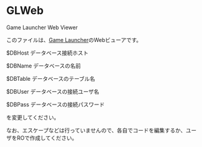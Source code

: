 # GLWeb
Game Launcher Web Viewer

このファイルは、[Game Launcher](https://github.com/dekotan24/glc_cs/)のWebビューアです。


$DBHost データベース接続ホスト

$DBName データベースの名前

$DBTable  データベースのテーブル名

$DBUser データベースの接続ユーザ名

$DBPass データベースの接続パスワード

を変更してください。


なお、エスケープなどは行っていませんので、各自でコードを編集するか、ユーザをROで作成してください。
